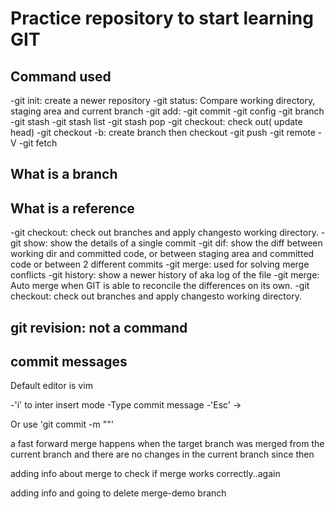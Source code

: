 # Practice repository to start learning GIT

## Command used
-git init: create a newer repository
-git status: Compare working directory, staging area and current branch
-git add:
-git commit
-git config
-git branch
-git stash
-git stash list
-git stash pop
-git checkout: check out( update head)
-git checkout -b: create branch then checkout
-git push
-git remote -V
-git fetch

## What is a branch

## What is a reference

-git checkout: check out branches and apply changesto working directory.
-git show: show the details of a single commit
-git dif: show the diff between working dir and committed code, or between staging area and committed code or between 2 different commits
-git merge: used for solving merge conflicts
-git history: show a newer history of aka log of the file
-git merge: Auto merge when GIT is able to reconcile the differences on its own.
-git checkout: check out branches and apply changesto working directory.
## git revision: not a command
## commit messages

Default editor is vim

-'i' to inter insert mode
-Type commit message
-'Esc' ->

Or use 'git commit -m ""'

a fast forward merge happens when the target branch was merged from the current branch and there are no changes in the current branch since then

adding info about merge to check if merge works correctly..again

adding info and going to delete merge-demo branch
